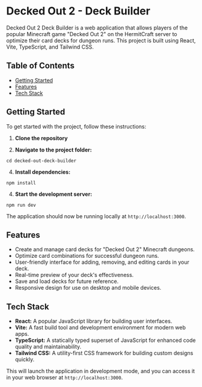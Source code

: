 # Decked Out 2 - Deck Builder

Decked Out 2 Deck Builder is a web application that allows players of the popular Minecraft game "Decked Out 2" on the HermitCraft server to optimize their card decks for dungeon runs. This project is built using React, Vite, TypeScript, and Tailwind CSS.

## Table of Contents

- [Getting Started](#getting-started)
- [Features](#features)
- [Tech Stack](#tech-stack)

## Getting Started

To get started with the project, follow these instructions:

1. **Clone the repository**

2. **Navigate to the project folder:**
```
cd decked-out-deck-builder
```

4. **Install dependencies:**
```
npm install
```

4. **Start the development server:**
```
npm run dev
```


The application should now be running locally at `http://localhost:3000`.

## Features

- Create and manage card decks for "Decked Out 2" Minecraft dungeons.
- Optimize card combinations for successful dungeon runs.
- User-friendly interface for adding, removing, and editing cards in your deck.
- Real-time preview of your deck's effectiveness.
- Save and load decks for future reference.
- Responsive design for use on desktop and mobile devices.

## Tech Stack

- **React:** A popular JavaScript library for building user interfaces.
- **Vite:** A fast build tool and development environment for modern web apps.
- **TypeScript:** A statically typed superset of JavaScript for enhanced code quality and maintainability.
- **Tailwind CSS:** A utility-first CSS framework for building custom designs quickly.

This will launch the application in development mode, and you can access it in your web browser at `http://localhost:3000`.

